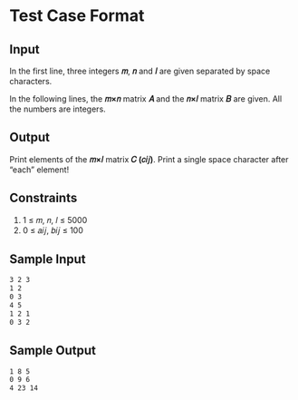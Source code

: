 # Test Case Format

## Input

In the first line, three integers **𝑚**, **𝑛** and **𝑙** are given separated by space characters.

In the following lines, the **𝑚×𝑛** matrix **𝐴** and the **𝑛×𝑙** matrix **𝐵** are given. All the numbers are integers.

## Output

Print elements of the **𝑚×𝑙** matrix **𝐶 (𝑐𝑖𝑗)**. Print a single space character after “each” element!

## Constraints

1. 1 ≤ 𝑚, 𝑛, 𝑙 ≤ 5000
2. 0 ≤ 𝑎𝑖𝑗, 𝑏𝑖𝑗 ≤ 100

## Sample Input

```txt
3 2 3
1 2
0 3
4 5
1 2 1
0 3 2
```

## Sample Output

```txt
1 8 5 
0 9 6 
4 23 14 
```

